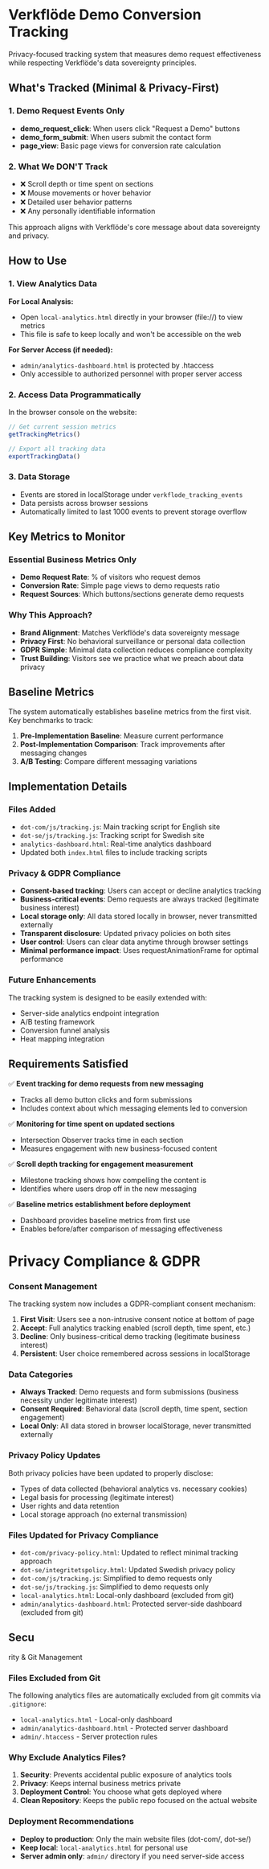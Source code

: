 # Verkflöde Demo Conversion Tracking

Privacy-focused tracking system that measures demo request effectiveness while respecting Verkflöde's data sovereignty principles.

## What's Tracked (Minimal & Privacy-First)

### 1. Demo Request Events Only
- **demo_request_click**: When users click "Request a Demo" buttons
- **demo_form_submit**: When users submit the contact form
- **page_view**: Basic page views for conversion rate calculation

### 2. What We DON'T Track
- ❌ Scroll depth or time spent on sections
- ❌ Mouse movements or hover behavior  
- ❌ Detailed user behavior patterns
- ❌ Any personally identifiable information

This approach aligns with Verkflöde's core message about data sovereignty and privacy.

## How to Use

### 1. View Analytics Data
**For Local Analysis:**
- Open `local-analytics.html` directly in your browser (file://) to view metrics
- This file is safe to keep locally and won't be accessible on the web

**For Server Access (if needed):**
- `admin/analytics-dashboard.html` is protected by .htaccess
- Only accessible to authorized personnel with proper server access

### 2. Access Data Programmatically
In the browser console on the website:
```javascript
// Get current session metrics
getTrackingMetrics()

// Export all tracking data
exportTrackingData()
```

### 3. Data Storage
- Events are stored in localStorage under `verkflode_tracking_events`
- Data persists across browser sessions
- Automatically limited to last 1000 events to prevent storage overflow

## Key Metrics to Monitor

### Essential Business Metrics Only
- **Demo Request Rate**: % of visitors who request demos
- **Conversion Rate**: Simple page views to demo requests ratio
- **Request Sources**: Which buttons/sections generate demo requests

### Why This Approach?
- **Brand Alignment**: Matches Verkflöde's data sovereignty message
- **Privacy First**: No behavioral surveillance or personal data collection
- **GDPR Simple**: Minimal data collection reduces compliance complexity
- **Trust Building**: Visitors see we practice what we preach about data privacy

## Baseline Metrics

The system automatically establishes baseline metrics from the first visit. Key benchmarks to track:

1. **Pre-Implementation Baseline**: Measure current performance
2. **Post-Implementation Comparison**: Track improvements after messaging changes
3. **A/B Testing**: Compare different messaging variations

## Implementation Details

### Files Added
- `dot-com/js/tracking.js`: Main tracking script for English site
- `dot-se/js/tracking.js`: Tracking script for Swedish site
- `analytics-dashboard.html`: Real-time analytics dashboard
- Updated both `index.html` files to include tracking scripts

### Privacy & GDPR Compliance
- **Consent-based tracking**: Users can accept or decline analytics tracking
- **Business-critical events**: Demo requests are always tracked (legitimate business interest)
- **Local storage only**: All data stored locally in browser, never transmitted externally
- **Transparent disclosure**: Updated privacy policies on both sites
- **User control**: Users can clear data anytime through browser settings
- **Minimal performance impact**: Uses requestAnimationFrame for optimal performance

### Future Enhancements
The tracking system is designed to be easily extended with:
- Server-side analytics endpoint integration
- A/B testing framework
- Conversion funnel analysis
- Heat mapping integration

## Requirements Satisfied

✅ **Event tracking for demo requests from new messaging**
- Tracks all demo button clicks and form submissions
- Includes context about which messaging elements led to conversion

✅ **Monitoring for time spent on updated sections**
- Intersection Observer tracks time in each section
- Measures engagement with new business-focused content

✅ **Scroll depth tracking for engagement measurement**
- Milestone tracking shows how compelling the content is
- Identifies where users drop off in the new messaging

✅ **Baseline metrics establishment before deployment**
- Dashboard provides baseline metrics from first use
- Enables before/after comparison of messaging effectiveness
#
# Privacy Compliance & GDPR

### Consent Management
The tracking system now includes a GDPR-compliant consent mechanism:

1. **First Visit**: Users see a non-intrusive consent notice at bottom of page
2. **Accept**: Full analytics tracking enabled (scroll depth, time spent, etc.)
3. **Decline**: Only business-critical demo tracking (legitimate business interest)
4. **Persistent**: User choice remembered across sessions in localStorage

### Data Categories
- **Always Tracked**: Demo requests and form submissions (business necessity under legitimate interest)
- **Consent Required**: Behavioral data (scroll depth, time spent, section engagement)
- **Local Only**: All data stored in browser localStorage, never transmitted externally

### Privacy Policy Updates
Both privacy policies have been updated to properly disclose:
- Types of data collected (behavioral analytics vs. necessary cookies)
- Legal basis for processing (legitimate interest)
- User rights and data retention
- Local storage approach (no external transmission)

### Files Updated for Privacy Compliance
- `dot-com/privacy-policy.html`: Updated to reflect minimal tracking approach
- `dot-se/integritetspolicy.html`: Updated Swedish privacy policy
- `dot-com/js/tracking.js`: Simplified to demo requests only
- `dot-se/js/tracking.js`: Simplified to demo requests only
- `local-analytics.html`: Local-only dashboard (excluded from git)
- `admin/analytics-dashboard.html`: Protected server-side dashboard (excluded from git)
## Secu
rity & Git Management

### Files Excluded from Git
The following analytics files are automatically excluded from git commits via `.gitignore`:
- `local-analytics.html` - Local-only dashboard
- `admin/analytics-dashboard.html` - Protected server dashboard  
- `admin/.htaccess` - Server protection rules

### Why Exclude Analytics Files?
1. **Security**: Prevents accidental public exposure of analytics tools
2. **Privacy**: Keeps internal business metrics private
3. **Deployment Control**: You choose what gets deployed where
4. **Clean Repository**: Keeps the public repo focused on the actual website

### Deployment Recommendations
- **Deploy to production**: Only the main website files (dot-com/, dot-se/)
- **Keep local**: `local-analytics.html` for personal use
- **Server admin only**: `admin/` directory if you need server-side access